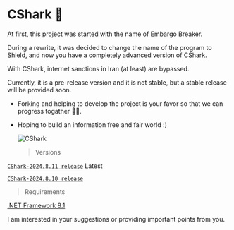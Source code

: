 # CShark 🦈

  At first, this project was started with the name of Embargo Breaker.

  During a rewrite, it was decided to change the name of the program to Shield, and now you have a completely advanced version of CShark.

  With CShark, internet sanctions in Iran (at least) are bypassed. 

  Currently, it is a pre-release version and it is not stable, but a stable release will be provided soon.

+ Forking and helping to develop the project is your favor so that we can progress togather 🙏🏻.

+ Hoping to build an information free and fair world :)

  ![CShark](https://github.com/user-attachments/assets/d6695a79-5ae4-4f48-8419-b1efc74a028f)

  > Versions

[`CShark-2024.8.11 release`](https://github.com/b-daarr/CShark/releases/tag/v2024.8.11) Latest

  [`CShark-2024.8.10 release`](https://github.com/b-daarr/CShark/releases/tag/v2024.8.10)

  > Requirements

  [.NET Framework 8.1](https://dotnet.microsoft.com/en-us/download/dotnet-framework)

I am interested in your suggestions or providing important points from you.